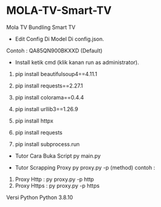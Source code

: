 # MOLA-TV-Smart-TV
Mola TV Bundling Smart TV

- Edit Config Di Model Di config.json.

Contoh : QA85QN900BKXXD (Default)

- Install ketik cmd (klik kanan run as administrator).

1. pip install beautifulsoup4==4.11.1

2. pip install requests==2.27.1

3. pip install colorama==0.4.4

4. pip install urllib3==1.26.9

5. pip install httpx

6. pip install requests

7. pip install subprocess.run

- Tutor Cara Buka Script
py main.py

- Tutor Scrapping Proxy
py proxy.py -p (method)
contoh : 
1. Proxy Http : py proxy.py -p http
2. Proxy Https : py proxy.py -p https

Versi Python Python 3.8.10
